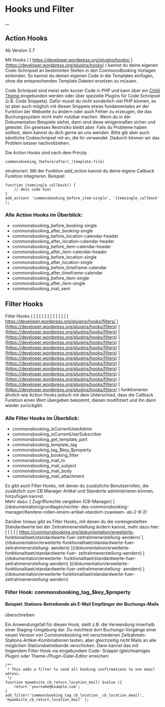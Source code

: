 #  Hooks und Filter

__

##  Action Hooks

Ab Version 2.7

Mit Hooks ( [ [ https://developer.wordpress.org/plugins/hooks/
](https://developer.wordpress.org/plugins/hooks)
](https://developer.wordpress.org/plugins/hooks) ) kannst du deine eigenen
Code-Schnipsel an bestimmten Stellen in den CommonsBooking Vorlagen einbinden.
So kannst du deinen eigenen Code in die Templates einfügen, ohne die
entsprechenden Template Dateien ersetzen zu müssen.

Code Schnipsel sind meist sehr kurzer Code in PHP und kann über ein [ Child
Theme ](https://developer.wordpress.org/themes/advanced-topics/child-themes)
eingebunden werden oder über spezielle Plugins für Code Schnipsel (z.B. Code
Snippets). Dafür musst du nicht sonderlich viel PHP können, es ist aber auch
möglich mit diesen Snippets etwas fundamentales an der Funktion der Webseite
zu ändern oder auch Fehler zu erzeugen, die das Buchungssystem nicht mehr
nutzbar machen. Wenn du in der Dokumentation Beispiele siehst, dann sind diese
einigermaßen sicher und getestet. Ein gewisses Restrisiko bleibt aber. Falls
du Probleme haben solltest, dann kannst du dich gerne an uns wenden. Bitte gib
aber auch sämtliche Codeschnipsel mit an, die ihr verwendet. Dadurch können
wir das Problem besser nachvollziehen.

Die Action Hooks sind nach dem Prinzip

    
    
    commonsbooking_(before/after)_(template-file)

strukturiert. Mit der Funktion _add_action_ kannst du deine eigene Callback
Funktion integrieren. Beispiel:

    
    
    function itemsingle_callback() {
        // dein code hier
    }
    add_action( 'commonsbooking_before_item-single', 'itemsingle_callback' );

###  Alle Action Hooks im Überblick:

  * commonsbooking_before_booking-single 
  * commonsbooking_after_booking-single 
  * commonsbooking_before_location-calendar-header 
  * commonsbooking_after_location-calendar-header 
  * commonsbooking_before_item-calendar-header 
  * commonsbooking_after_item-calendar-header 
  * commonsbooking_before_location-single 
  * commonsbooking_after_location-single 
  * commonsbooking_before_timeframe-calendar 
  * commonsbooking_after_timeframe-calendar 
  * commonsbooking_before_item-single 
  * commonsbooking_after_item-single 
  * commonsbooking_mail_sent 

##  Filter Hooks

Filter Hooks ( [ [ [ [ [ [ [ [ [ [ [ [ [ [
https://developer.wordpress.org/plugins/hooks/filters/
](https://developer.wordpress.org/plugins/hooks/filters)
](https://developer.wordpress.org/plugins/hooks/filters)
](https://developer.wordpress.org/plugins/hooks/filters)
](https://developer.wordpress.org/plugins/hooks/filters)
](https://developer.wordpress.org/plugins/hooks/filters)
](https://developer.wordpress.org/plugins/hooks/filters)
](https://developer.wordpress.org/plugins/hooks/filters)
](https://developer.wordpress.org/plugins/hooks/filters)
](https://developer.wordpress.org/plugins/hooks/filters)
](https://developer.wordpress.org/plugins/hooks/filters)
](https://developer.wordpress.org/plugins/hooks/filters)
](https://developer.wordpress.org/plugins/hooks/filters)
](https://developer.wordpress.org/plugins/hooks/filters)
](https://developer.wordpress.org/plugins/hooks/filters) ) funktionieren
ähnlich wie Action Hooks jedoch mit dem Unterschied, dass die Callback
Funktion einen Wert übergeben bekommt, diesen modifiziert und ihn dann wieder
zurückgibt.

###  Alle Filter Hooks im Überblick:

  * commonsbooking_isCurrentUserAdmin 
  * commonsbooking_isCurrentUserSubscriber 
  * commonsbooking_get_template_part 
  * commonsbooking_template_tag 
  * commonsbooking_tag_$key_$property 
  * commonsbooking_booking_filter 
  * commonsbooking_mail_to 
  * commonsbooking_mail_subject 
  * commonsbooking_mail_body 
  * commonsbooking_mail_attachment 

Es gibt auch Filter Hooks, mit denen du zusätzliche Benutzerrollen, die
zusätzlich zum CB Manager Artikel und Standorte administrieren können,
hinzufügen kannst.  
Mehr dazu: [ Zugriffsrechte vergeben (CB-Manager) ](/dokumentation/grundlagen/rechte-
des-commonsbooking-manager/#andere-rollen-einem-artikel-standort-zuweisen-
ab-2-8-2)

Darüber hinaus gibt es Filter Hooks, mit denen du die voreingestellten
Standardwerte bei der Zeitrahmenerstellung ändern kannst, mehr dazu hier:  
[ [ [ [ [ https://commonsbooking.org/dokumentation/erweiterte-
funktionalitaet/standardwerte-fuer-zeitrahmenerstellung-aendern/
](/dokumentation/erweiterte-funktionalitaet/standardwerte-fuer-zeitrahmenerstellung-
aendern) ](/dokumentation/erweiterte-funktionalitaet/standardwerte-fuer-
zeitrahmenerstellung-aendern) ](/dokumentation/erweiterte-
funktionalitaet/standardwerte-fuer-zeitrahmenerstellung-aendern)
](/dokumentation/erweiterte-funktionalitaet/standardwerte-fuer-zeitrahmenerstellung-
aendern) ](/dokumentation/erweiterte-funktionalitaet/standardwerte-fuer-
zeitrahmenerstellung-aendern)

###  Filter Hook: commonsbooking_tag_$key_$property

####  Beispiel: Stations-Betreibende als E-Mail Empfänger der Buchungs-Mails
überschreiben

Ein Anwendungsfall für diesen Hook, stellt z.B. die Verwendung innerhalb einer
Staging-Umgebung dar. Du möchtest dort Buchungs-Vorgänge einer neuen Version
von Commonsbooking mit verschiedenen Zeitrahmen-Stations-Artikel-Kombinationen
testen, aber gleichzeitig nicht Mails an alle möglichen Stationsbetreibende
verschicken. Dann kannst das mit folgendem Filter-Hook via eingebundem Code-
Snippet (gleichnamiges Plugin) oder Theme-/Plugin-Datei-Editor erreichen:

    
    
    /**
     * This adds a filter to send all booking confirmations to one email adress.
     */
    function mywebsite_cb_return_location_mail( $value ){
        return 'yourname@example.com';
    }
    add_filter('commonsbooking_tag_cb_location__cb_location_email', 'mywebsite_cb_return_location_mail' );

